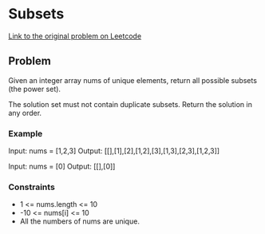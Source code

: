 # Subsets

[Link to the original problem on Leetcode](https://leetcode.com/problems/subsets/)

## Problem

Given an integer array nums of unique elements, return all possible subsets (the power set).

The solution set must not contain duplicate subsets. Return the solution in any order.

### Example

Input: nums = [1,2,3]
Output: [[],[1],[2],[1,2],[3],[1,3],[2,3],[1,2,3]]


Input: nums = [0]
Output: [[],[0]]

### Constraints

- 1 <= nums.length <= 10
- -10 <= nums[i] <= 10
- All the numbers of nums are unique.
